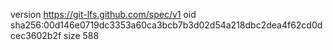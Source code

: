 version https://git-lfs.github.com/spec/v1
oid sha256:00d146e0719dc3353a60ca3bcb7b3d02d54a218dbc2dea4f62cd0dcec3602b2f
size 588
